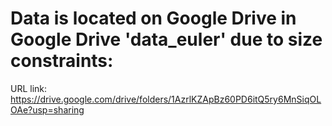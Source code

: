 # Data is located on Google Drive in Google Drive 'data_euler' due to size constraints:

URL link: https://drive.google.com/drive/folders/1AzrlKZApBz60PD6itQ5ry6MnSiqOLOAe?usp=sharing
